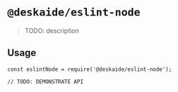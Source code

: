 # `@deskaide/eslint-node`

> TODO: description

## Usage

```
const eslintNode = require('@deskaide/eslint-node');

// TODO: DEMONSTRATE API
```
